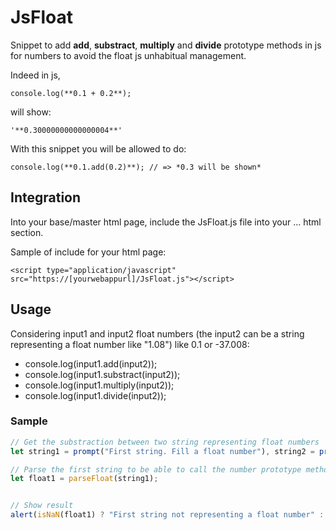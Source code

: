# JsFloat

Snippet to add **add**, **substract**, **multiply** and **divide** prototype methods in js for numbers to avoid the float js unhabitual management. 

Indeed in js, 

`console.log(**0.1 + 0.2**);`

will show:

`'**0.30000000000000004**'`

With this snippet you will be allowed to do:

`console.log(**0.1.add(0.2)**); // => *0.3 will be shown*`

## Integration

Into your base/master html page, include the JsFloat.js file into your <head>...</head> html section.

Sample of include for your html page:

`<script type="application/javascript" src="https://[yourwebappurl]/JsFloat.js"></script>`

## Usage

Considering input1 and input2 float numbers (the input2 can be a string representing a float number like "1.08") like 0.1 or -37.008: 

- console.log(input1.add(input2)); 
- console.log(input1.substract(input2)); 
- console.log(input1.multiply(input2)); 
- console.log(input1.divide(input2));

### Sample

``` Javascript
// Get the substraction between two string representing float numbers
let string1 = prompt("First string. Fill a float number"), string2 = prompt("Second string. Fill a float number");

// Parse the first string to be able to call the number prototype method "substract"
let float1 = parseFloat(string1);


// Show result
alert(isNaN(float1) ? "First string not representing a float number" : \`The result of the substract is: ${float1.substract(string2)}\`);
```
